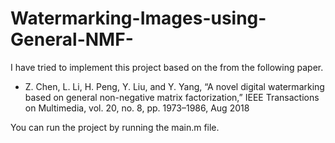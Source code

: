 # Watermarking-Images-using-General-NMF-
I have tried to implement this project based on the from the following paper. 

* Z. Chen, L. Li, H. Peng, Y. Liu, and Y. Yang, “A novel digital watermarking based on general non-negative matrix factorization,” IEEE Transactions on Multimedia, vol. 20, no. 8, pp. 1973–1986, Aug 2018

You can run the project by running the main.m file.